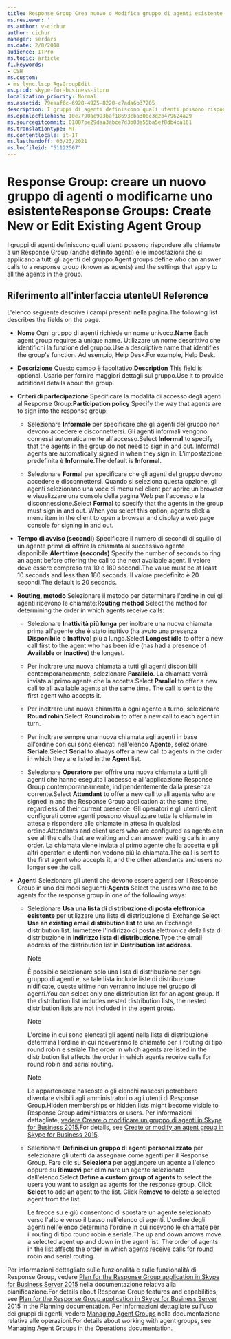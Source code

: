 ```yaml
---
title: Response Group Crea nuovo o Modifica gruppo di agenti esistente
ms.reviewer: ''
ms.author: v-cichur
author: cichur
manager: serdars
ms.date: 2/8/2018
audience: ITPro
ms.topic: article
f1.keywords:
- CSH
ms.custom:
- ms.lync.lscp.RgsGroupEdit
ms.prod: skype-for-business-itpro
localization_priority: Normal
ms.assetid: 79eaaf6c-6928-4925-8220-c7ada6b37205
description: I gruppi di agenti definiscono quali utenti possono rispondere alle chiamate a un Response Group (anche definito agenti) e le impostazioni che si applicano a tutti gli agenti del gruppo.
ms.openlocfilehash: 10e7790ae993baf18693cba300c3d2b479624a29
ms.sourcegitcommit: 01087be29daa3abce7d3b03a55ba5ef8db4ca161
ms.translationtype: MT
ms.contentlocale: it-IT
ms.lasthandoff: 03/23/2021
ms.locfileid: "51122567"
---
```

# <a name="response-groups-create-new-or-edit-existing-agent-group"></a><span data-ttu-id="ee585-103">Response Group: creare un nuovo gruppo di agenti o modificarne uno esistente</span><span class="sxs-lookup"><span data-stu-id="ee585-103">Response Groups: Create New or Edit Existing Agent Group</span></span>

<span data-ttu-id="ee585-104">I gruppi di agenti definiscono quali utenti possono rispondere alle chiamate a un Response Group (anche definito agenti) e le impostazioni che si applicano a tutti gli agenti del gruppo.</span><span class="sxs-lookup"><span data-stu-id="ee585-104">Agent groups define who can answer calls to a response group (known as agents) and the settings that apply to all the agents in the group.</span></span>

## <a name="ui-reference"></a><span data-ttu-id="ee585-105">Riferimento all'interfaccia utente</span><span class="sxs-lookup"><span data-stu-id="ee585-105">UI Reference</span></span>

<span data-ttu-id="ee585-106">L'elenco seguente descrive i campi presenti nella pagina.</span><span class="sxs-lookup"><span data-stu-id="ee585-106">The following list describes the fields on the page.</span></span>

- <span data-ttu-id="ee585-107">**Nome** Ogni gruppo di agenti richiede un nome univoco.</span><span class="sxs-lookup"><span data-stu-id="ee585-107">**Name** Each agent group requires a unique name.</span></span> <span data-ttu-id="ee585-108">Utilizzare un nome descrittivo che identifichi la funzione del gruppo.</span><span class="sxs-lookup"><span data-stu-id="ee585-108">Use a descriptive name that identifies the group's function.</span></span> <span data-ttu-id="ee585-109">Ad esempio, Help Desk.</span><span class="sxs-lookup"><span data-stu-id="ee585-109">For example, Help Desk.</span></span>

- <span data-ttu-id="ee585-110">**Descrizione** Questo campo è facoltativo.</span><span class="sxs-lookup"><span data-stu-id="ee585-110">**Description** This field is optional.</span></span> <span data-ttu-id="ee585-111">Usarlo per fornire maggiori dettagli sul gruppo.</span><span class="sxs-lookup"><span data-stu-id="ee585-111">Use it to provide additional details about the group.</span></span>

- <span data-ttu-id="ee585-112">**Criteri di partecipazione** Specificare la modalità di accesso degli agenti al Response Group:</span><span class="sxs-lookup"><span data-stu-id="ee585-112">**Participation policy** Specify the way that agents are to sign into the response group:</span></span>

  - <span data-ttu-id="ee585-113">Selezionare **Informale** per specificare che gli agenti del gruppo non devono accedere e disconnettersi. Gli agenti informali vengono connessi automaticamente all'accesso.</span><span class="sxs-lookup"><span data-stu-id="ee585-113">Select **Informal** to specify that the agents in the group do not need to sign in and out. Informal agents are automatically signed in when they sign in.</span></span> <span data-ttu-id="ee585-114">L'impostazione predefinita è **Informale**.</span><span class="sxs-lookup"><span data-stu-id="ee585-114">The default is **Informal**.</span></span>

  - <span data-ttu-id="ee585-115">Selezionare **Formal** per specificare che gli agenti del gruppo devono accedere e disconnettersi. Quando si seleziona questa opzione, gli agenti selezionano una voce di menu nel client per aprire un browser e visualizzare una console della pagina Web per l'accesso e la disconnessione.</span><span class="sxs-lookup"><span data-stu-id="ee585-115">Select **Formal** to specify that the agents in the group must sign in and out. When you select this option, agents click a menu item in the client to open a browser and display a web page console for signing in and out.</span></span>

- <span data-ttu-id="ee585-116">**Tempo di avviso (secondi)** Specificare il numero di secondi di squillo di un agente prima di offrire la chiamata al successivo agente disponibile.</span><span class="sxs-lookup"><span data-stu-id="ee585-116">**Alert time (seconds)** Specify the number of seconds to ring an agent before offering the call to the next available agent.</span></span> <span data-ttu-id="ee585-117">Il valore deve essere compreso tra 10 e 180 secondi.</span><span class="sxs-lookup"><span data-stu-id="ee585-117">The value must be at least 10 seconds and less than 180 seconds.</span></span> <span data-ttu-id="ee585-118">Il valore predefinito è 20 secondi.</span><span class="sxs-lookup"><span data-stu-id="ee585-118">The default is 20 seconds.</span></span>

- <span data-ttu-id="ee585-119">**Routing, metodo** Selezionare il metodo per determinare l'ordine in cui gli agenti ricevono le chiamate:</span><span class="sxs-lookup"><span data-stu-id="ee585-119">**Routing method** Select the method for determining the order in which agents receive calls:</span></span>

  - <span data-ttu-id="ee585-120">Selezionare **Inattività più lunga** per inoltrare una nuova chiamata prima all'agente che è stato inattivo (ha avuto una presenza **Disponibile** o **Inattivo**) più a lungo.</span><span class="sxs-lookup"><span data-stu-id="ee585-120">Select **Longest idle** to offer a new call first to the agent who has been idle (has had a presence of **Available** or **Inactive**) the longest.</span></span>

  - <span data-ttu-id="ee585-p105">Per inoltrare una nuova chiamata a tutti gli agenti disponibili contemporaneamente, selezionare **Parallelo**. La chiamata verrà inviata al primo agente che la accetta.</span><span class="sxs-lookup"><span data-stu-id="ee585-p105">Select **Parallel** to offer a new call to all available agents at the same time. The call is sent to the first agent who accepts it.</span></span>

  - <span data-ttu-id="ee585-123">Per inoltrare una nuova chiamata a ogni agente a turno, selezionare **Round robin**.</span><span class="sxs-lookup"><span data-stu-id="ee585-123">Select **Round robin** to offer a new call to each agent in turn.</span></span>

  - <span data-ttu-id="ee585-124">Per inoltrare sempre una nuova chiamata agli agenti in base all'ordine con cui sono elencati nell'elenco **Agente**, selezionare **Seriale**.</span><span class="sxs-lookup"><span data-stu-id="ee585-124">Select **Serial** to always offer a new call to agents in the order in which they are listed in the **Agent** list.</span></span>

  - <span data-ttu-id="ee585-125">Selezionare **Operatore** per offrire una nuova chiamata a tutti gli agenti che hanno eseguito l'accesso e all'applicazione Response Group contemporaneamente, indipendentemente dalla presenza corrente.</span><span class="sxs-lookup"><span data-stu-id="ee585-125">Select **Attendant** to offer a new call to all agents who are signed in and the Response Group application at the same time, regardless of their current presence.</span></span> <span data-ttu-id="ee585-126">Gli operatori e gli utenti client configurati come agenti possono visualizzare tutte le chiamate in attesa e rispondere alle chiamate in attesa in qualsiasi ordine.</span><span class="sxs-lookup"><span data-stu-id="ee585-126">Attendants and client users who are configured as agents can see all the calls that are waiting and can answer waiting calls in any order.</span></span> <span data-ttu-id="ee585-127">La chiamata viene inviata al primo agente che la accetta e gli altri operatori e utenti non vedono più la chiamata.</span><span class="sxs-lookup"><span data-stu-id="ee585-127">The call is sent to the first agent who accepts it, and the other attendants and users no longer see the call.</span></span>

- <span data-ttu-id="ee585-128">**Agenti** Selezionare gli utenti che devono essere agenti per il Response Group in uno dei modi seguenti:</span><span class="sxs-lookup"><span data-stu-id="ee585-128">**Agents** Select the users who are to be agents for the response group in one of the following ways:</span></span>

  - <span data-ttu-id="ee585-129">Selezionare **Usa una lista di distribuzione di posta elettronica esistente** per utilizzare una lista di distribuzione di Exchange.</span><span class="sxs-lookup"><span data-stu-id="ee585-129">Select **Use an existing email distribution list** to use an Exchange distribution list.</span></span> <span data-ttu-id="ee585-130">Immettere l'indirizzo di posta elettronica della lista di distribuzione in **Indirizzo lista di distribuzione**.</span><span class="sxs-lookup"><span data-stu-id="ee585-130">Type the email address of the distribution list in **Distribution list address**.</span></span>

    > [!NOTE]
    > <span data-ttu-id="ee585-p108">È possibile selezionare solo una lista di distribuzione per ogni gruppo di agenti e, se tale lista include liste di distribuzione nidificate, queste ultime non verranno incluse nel gruppo di agenti.</span><span class="sxs-lookup"><span data-stu-id="ee585-p108">You can select only one distribution list for an agent group. If the distribution list includes nested distribution lists, the nested distribution lists are not included in the agent group.</span></span>

    > [!NOTE]
    > <span data-ttu-id="ee585-133">L'ordine in cui sono elencati gli agenti nella lista di distribuzione determina l'ordine in cui riceveranno le chiamate per il routing di tipo round robin e seriale.</span><span class="sxs-lookup"><span data-stu-id="ee585-133">The order in which agents are listed in the distribution list affects the order in which agents receive calls for round robin and serial routing.</span></span>

    > [!NOTE]
    > <span data-ttu-id="ee585-134">Le appartenenze nascoste o gli elenchi nascosti potrebbero diventare visibili agli amministratori o agli utenti di Response Group.</span><span class="sxs-lookup"><span data-stu-id="ee585-134">Hidden memberships or hidden lists might become visible to Response Group administrators or users.</span></span> <span data-ttu-id="ee585-135">Per informazioni dettagliate, [vedere Creare o modificare un gruppo di agenti in Skype for Business 2015.](../../deploy/deploy-enterprise-voice/create-or-modify-an-agent-group.md)</span><span class="sxs-lookup"><span data-stu-id="ee585-135">For details, see [Create or modify an agent group in Skype for Business 2015](../../deploy/deploy-enterprise-voice/create-or-modify-an-agent-group.md).</span></span>

  - <span data-ttu-id="ee585-p110">Selezionare **Definisci un gruppo di agenti personalizzato** per selezionare gli utenti da assegnare come agenti per il Response Group. Fare clic su **Seleziona** per aggiungere un agente all'elenco oppure su **Rimuovi** per eliminare un agente selezionato dall'elenco.</span><span class="sxs-lookup"><span data-stu-id="ee585-p110">Select **Define a custom group of agents** to select the users you want to assign as agents for the response group. Click **Select** to add an agent to the list. Click **Remove** to delete a selected agent from the list.</span></span>

    <span data-ttu-id="ee585-p111">Le frecce su e giù consentono di spostare un agente selezionato verso l'alto e verso il basso nell'elenco di agenti. L'ordine degli agenti nell'elenco determina l'ordine in cui ricevono le chiamate per il routing di tipo round robin e seriale.</span><span class="sxs-lookup"><span data-stu-id="ee585-p111">The up and down arrows move a selected agent up and down in the agent list. The order of agents in the list affects the order in which agents receive calls for round robin and serial routing.</span></span>

<span data-ttu-id="ee585-141">Per informazioni dettagliate sulle funzionalità e sulle funzionalità di Response Group, vedere [Plan for the Response Group application in Skype for Business Server 2015](../../plan-your-deployment/enterprise-voice-solution/response-group.md) nella documentazione relativa alla pianificazione.</span><span class="sxs-lookup"><span data-stu-id="ee585-141">For details about Response Group features and capabilities, see [Plan for the Response Group application in Skype for Business Server 2015](../../plan-your-deployment/enterprise-voice-solution/response-group.md) in the Planning documentation.</span></span> <span data-ttu-id="ee585-142">Per informazioni dettagliate sull'uso dei gruppi di agenti, vedere [Managing Agent Groups](/previous-versions/office/lync-server-2013/lync-server-2013-managing-response-group-agent-groups) nella documentazione relativa alle operazioni.</span><span class="sxs-lookup"><span data-stu-id="ee585-142">For details about working with agent groups, see [Managing Agent Groups](/previous-versions/office/lync-server-2013/lync-server-2013-managing-response-group-agent-groups) in the Operations documentation.</span></span>